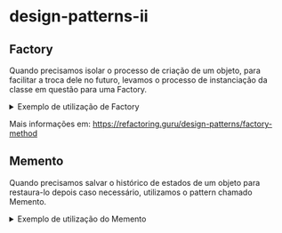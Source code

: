 # design-patterns-ii

## Factory

Quando precisamos isolar o processo de criação de um objeto, para facilitar a troca dele no futuro, levamos o processo de instanciação da classe em questão para uma Factory.

<details>
<summary>Exemplo de utilização de Factory</summary>

``` php
class ConnectionFactory {

	public function getConnection() {
		$host = "localhost";
		$user = "";
		$password = "";
		$database = "";

		$con = mysqli_connect($host,$user,$password,$database);
		return $con;
	}

}
```
</details>

Mais informações em: https://refactoring.guru/design-patterns/factory-method

## Memento

Quando precisamos salvar o histórico de estados de um objeto para restaura-lo depois caso necessário, utilizamos o pattern chamado Memento.

<details>
<summary>Exemplo de utilização do Memento</summary>

``` php

#TODO

```

Mais informações em: https://refactoring.guru/design-patterns/memento

</details>

